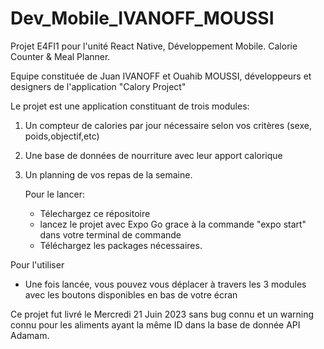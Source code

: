 # Dev_Mobile_IVANOFF_MOUSSI
Projet E4FI1 pour l'unité React Native, Développement Mobile. Calorie Counter &amp; Meal Planner.

Equipe constituée de Juan IVANOFF et Ouahib MOUSSI, développeurs et designers de l'application
"Calory Project"

Le projet est une application constituant de trois modules:
1) Un compteur de calories par jour nécessaire selon vos critères (sexe, poids,objectif,etc)
2) Une base de données de nourriture avec leur apport calorique
3) Un planning de vos repas de la semaine.

   Pour le lancer:
   - Télechargez ce répositoire
   - lancez le projet avec Expo Go grace à la commande "expo start"
     dans votre terminal de commande
   - Téléchargez les packages nécessaires.

  Pour l'utiliser
  - Une fois lancée, vous pouvez vous déplacer à travers les 3 modules avec
    les boutons disponibles en bas de votre écran
  
Ce projet fut livré le Mercredi 21 Juin 2023 sans bug connu et un warning connu 
pour les aliments ayant la même ID dans la base de donnée API Adamam.
